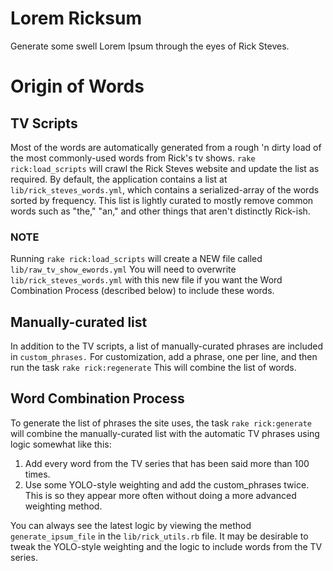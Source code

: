 # Lorem Ricksum

Generate some swell Lorem Ipsum through the eyes of Rick Steves.

# Origin of Words

## TV Scripts

Most of the words are automatically generated from a rough 'n dirty load of the most commonly-used words from Rick's tv shows. `rake rick:load_scripts` will crawl the Rick Steves website and update the list as required. By default, the application contains a list at `lib/rick_steves_words.yml`, which contains a serialized-array of the words sorted by frequency. This list is lightly curated to mostly remove common words such as "the," "an," and other things that aren't distinctly Rick-ish.

### NOTE

Running `rake rick:load_scripts` will create a NEW file called `lib/raw_tv_show_ewords.yml` You will need to overwrite `lib/rick_steves_words.yml` with this new file if you want the Word Combination Process (described below) to include these words.

## Manually-curated list

In addition to the TV scripts, a list of manually-curated phrases are included in `custom_phrases.` For customization, add a phrase, one per line, and then run the task `rake rick:regenerate` This will combine the list of words.

## Word Combination Process

To generate the list of phrases the site uses, the task `rake rick:generate` will combine the manually-curated list with the automatic TV phrases using logic somewhat like this:

1. Add every word from the TV series that has been said more than 100 times.
2. Use some YOLO-style weighting and add the custom_phrases twice. This is so they appear more often without doing a more advanced weighting method.

You can always see the latest logic by viewing the method `generate_ipsum_file` in the `lib/rick_utils.rb` file. It may be desirable to tweak the YOLO-style weighting and the logic to include words from the TV series.
